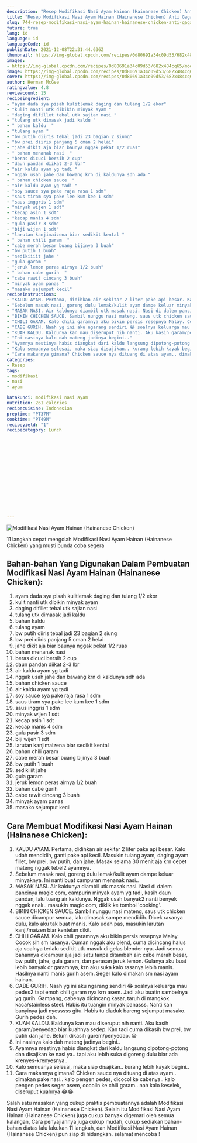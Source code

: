 ```yaml
---
description: "Resep Modifikasi Nasi Ayam Hainan (Hainanese Chicken) Anti Gagal"
title: "Resep Modifikasi Nasi Ayam Hainan (Hainanese Chicken) Anti Gagal"
slug: 744-resep-modifikasi-nasi-ayam-hainan-hainanese-chicken-anti-gagal
future: true
lang: id
language: id
languageCode: id
publishDate: 2021-12-08T22:31:44.636Z 
thumbnail: https://img-global.cpcdn.com/recipes/0d80691a34c09d53/682x484cq65/modifikasi-nasi-ayam-hainan-hainanese-chicken-foto-resep-utama.webp
images:
- https://img-global.cpcdn.com/recipes/0d80691a34c09d53/682x484cq65/modifikasi-nasi-ayam-hainan-hainanese-chicken-foto-resep-utama.webp
image: https://img-global.cpcdn.com/recipes/0d80691a34c09d53/682x484cq65/modifikasi-nasi-ayam-hainan-hainanese-chicken-foto-resep-utama.webp
cover: https://img-global.cpcdn.com/recipes/0d80691a34c09d53/682x484cq65/modifikasi-nasi-ayam-hainan-hainanese-chicken-foto-resep-utama.webp
author: Herman McGee
ratingvalue: 4.8
reviewcount: 15
recipeingredient:
- "ayam dada sya pisah kulitlemak daging dan tulang 1/2 ekor"
- "kulit nanti utk dibikin minyak ayam "
- "daging difillet tebal utk sajian nasi "
- "tulang utk dimasak jadi kaldu "
- " bahan kaldu  "
- "tulang ayam "
- "bw putih diiris tebal jadi 23 bagian 2 siung"
- "bw prei diiris panjang 5 cman 2 helai"
- "jahe dikit aja biar baunya nggak pekat 1/2 ruas"
- " bahan menanak nasi  "
- "beras dicuci bersih 2 cup"
- "daun pandan diikat 2-3 lbr"
- "air kaldu ayam yg tadi "
- "nggak usah jahe dan bawang krn di kaldunya sdh ada "
- " bahan chicken sauce  "
- "air kaldu ayam yg tadi "
- "soy sauce sya pake raja rasa 1 sdm"
- "saus tiram sya pake lee kum kee 1 sdm"
- "saus inggris 1 sdm"
- "minyak wijen 1 sdt"
- "kecap asin 1 sdt"
- "kecap manis 4 sdm"
- "gula pasir 3 sdm"
- "biji wijen 1 sdt"
- "larutan kanjimaizena biar sedikit kental "
- " bahan chili garam  "
- "cabe merah besar buang bijinya 3 buah"
- "bw putih 1 buah"
- "sedikiiiit jahe "
- "gula garam "
- "jeruk lemon peras airnya 1/2 buah"
- " bahan cabe gurih  "
- "cabe rawit cincang 3 buah"
- "minyak ayam panas "
- "masako sejumput kecil"
recipeinstructions:
- "KALDU AYAM. Pertama, didihkan air sekitar 2 liter pake api besar. Kalo udah mendidih, ganti pake api kecil. Masukin tulang ayam, daging ayam fillet, bw prei, bw putih, dan jahe. Masak selama 30 menit aja krn cepet mateng nggak tebel2 ayamnya."
- "Sebelum masak nasi, goreng dulu lemak/kulit ayam dampe keluar minyaknya. Ini nanti buat campuran menanak nasi.."
- "MASAK NASI. Air kaldunya diambil utk masak nasi. Nasi di dalem pancinya magic com, campurin minyak ayam yg tadi, kasih daun pandan, lalu tuang air kaldunya. Nggak usah banyak2 nanti benyek nggak enak.. masukin magic com, diklik ke tombol &#39;cooking&#39;."
- "BIKIN CHICKEN SAUCE. Sambil nunggu nasi mateng, saus utk chicken sauce dicampur semua, lalu dimasak sampe mendidih. Dicek rasanya dulu, kalo aku tak buat manis. Kalo udah pas, masukin larutan kanji/maizen biar kentelan dikit."
- "CHILI GARAM. Kalo chili garamnya aku bikin persis resepnya Malay. Cocok sih sm rasanya. Cuman nggak aku blend, cuma dicincang halus aja soalnya terlalu sedikit utk masuk di gelas blender nya. Jadi semua bahannya dicampur aja jadi satu tanpa ditambah air: cabe merah besar, bw putih, jahe, gula garam, dan perasan jeruk lemon. Gulanya aku buat lebih banyak dr garamnya, krn aku suka kalo rasanya lebih manis. Hasilnya nanti manis gurih asem. Seger kalo dimakan sm nasi ayam hainan."
- "CABE GURIH. Naah yg ini aku ngarang sendiri 😂 soalnya keluarga mau pedes2 tapi emoh chili garam nya krn asem. Jadi aku buatin sambelnya yg gurih. Gampang, cabenya dicincang kasar, taruh di mangkok kaca/stainless steel. Habis itu tuangin minyak panasss. Nanti kan bunyinya jadi nyesssss gitu. Habis tu diaduk bareng sejumput masako. Gurih pedes deh."
- "KUAH KALDU. Kaldunya kan mau diseruput nih nanti. Aku kasih garam/penyedap biar kuahnya sedep. Kan tadi cuma dikasih bw prei, bw putih dan jahe. Belum dikasih garem/penyedap. 😀"
- "Ini nasinya kalo dah mateng jadinya begini.."
- "Ayamnya mestinya habis diangkat dari kaldu langsung dipotong-potong dan disajikan ke nasi ya.. tapi aku lebih suka digoreng dulu biar ada krenyes-krenyesnya.."
- "Kalo semuanya selesai, maka siap disajikan.. kurang lebih kayak begini.."
- "Cara makannya gimana? Chicken sauce nya dituang di atas ayam.. dimakan pake nasi.. kalo pengen pedes, dicocol ke cabenya.. kalo pengen pedes seger asem, cocolin ke chili garam.. nah kalo keselek, diseruput kuahnya 😂😂"
categories:
- Resep
tags:
- modifikasi
- nasi
- ayam

katakunci: modifikasi nasi ayam 
nutrition: 261 calories
recipecuisine: Indonesian
preptime: "PT37M"
cooktime: "PT49M"
recipeyield: "1"
recipecategory: Lunch


     
    
    
    
    
    
    
    
    
    
    
      
    
---
```



![Modifikasi Nasi Ayam Hainan (Hainanese Chicken)](https://img-global.cpcdn.com/recipes/0d80691a34c09d53/682x484cq65/modifikasi-nasi-ayam-hainan-hainanese-chicken-foto-resep-utama.webp)

11 langkah cepat mengolah  Modifikasi Nasi Ayam Hainan (Hainanese Chicken) yang musti bunda coba segera

<!--inarticleads1-->

## Bahan-bahan Yang Digunakan Dalam Pembuatan Modifikasi Nasi Ayam Hainan (Hainanese Chicken):

1. ayam dada sya pisah kulitlemak daging dan tulang 1/2 ekor
1. kulit nanti utk dibikin minyak ayam 
1. daging difillet tebal utk sajian nasi 
1. tulang utk dimasak jadi kaldu 
1.  bahan kaldu  
1. tulang ayam 
1. bw putih diiris tebal jadi 23 bagian 2 siung
1. bw prei diiris panjang 5 cman 2 helai
1. jahe dikit aja biar baunya nggak pekat 1/2 ruas
1.  bahan menanak nasi  
1. beras dicuci bersih 2 cup
1. daun pandan diikat 2-3 lbr
1. air kaldu ayam yg tadi 
1. nggak usah jahe dan bawang krn di kaldunya sdh ada 
1.  bahan chicken sauce  
1. air kaldu ayam yg tadi 
1. soy sauce sya pake raja rasa 1 sdm
1. saus tiram sya pake lee kum kee 1 sdm
1. saus inggris 1 sdm
1. minyak wijen 1 sdt
1. kecap asin 1 sdt
1. kecap manis 4 sdm
1. gula pasir 3 sdm
1. biji wijen 1 sdt
1. larutan kanjimaizena biar sedikit kental 
1.  bahan chili garam  
1. cabe merah besar buang bijinya 3 buah
1. bw putih 1 buah
1. sedikiiiit jahe 
1. gula garam 
1. jeruk lemon peras airnya 1/2 buah
1.  bahan cabe gurih  
1. cabe rawit cincang 3 buah
1. minyak ayam panas 
1. masako sejumput kecil



<!--inarticleads2-->

## Cara Membuat Modifikasi Nasi Ayam Hainan (Hainanese Chicken):

1. KALDU AYAM. Pertama, didihkan air sekitar 2 liter pake api besar. Kalo udah mendidih, ganti pake api kecil. Masukin tulang ayam, daging ayam fillet, bw prei, bw putih, dan jahe. Masak selama 30 menit aja krn cepet mateng nggak tebel2 ayamnya.
1. Sebelum masak nasi, goreng dulu lemak/kulit ayam dampe keluar minyaknya. Ini nanti buat campuran menanak nasi..
1. MASAK NASI. Air kaldunya diambil utk masak nasi. Nasi di dalem pancinya magic com, campurin minyak ayam yg tadi, kasih daun pandan, lalu tuang air kaldunya. Nggak usah banyak2 nanti benyek nggak enak.. masukin magic com, diklik ke tombol &#39;cooking&#39;.
1. BIKIN CHICKEN SAUCE. Sambil nunggu nasi mateng, saus utk chicken sauce dicampur semua, lalu dimasak sampe mendidih. Dicek rasanya dulu, kalo aku tak buat manis. Kalo udah pas, masukin larutan kanji/maizen biar kentelan dikit.
1. CHILI GARAM. Kalo chili garamnya aku bikin persis resepnya Malay. Cocok sih sm rasanya. Cuman nggak aku blend, cuma dicincang halus aja soalnya terlalu sedikit utk masuk di gelas blender nya. Jadi semua bahannya dicampur aja jadi satu tanpa ditambah air: cabe merah besar, bw putih, jahe, gula garam, dan perasan jeruk lemon. Gulanya aku buat lebih banyak dr garamnya, krn aku suka kalo rasanya lebih manis. Hasilnya nanti manis gurih asem. Seger kalo dimakan sm nasi ayam hainan.
1. CABE GURIH. Naah yg ini aku ngarang sendiri 😂 soalnya keluarga mau pedes2 tapi emoh chili garam nya krn asem. Jadi aku buatin sambelnya yg gurih. Gampang, cabenya dicincang kasar, taruh di mangkok kaca/stainless steel. Habis itu tuangin minyak panasss. Nanti kan bunyinya jadi nyesssss gitu. Habis tu diaduk bareng sejumput masako. Gurih pedes deh.
1. KUAH KALDU. Kaldunya kan mau diseruput nih nanti. Aku kasih garam/penyedap biar kuahnya sedep. Kan tadi cuma dikasih bw prei, bw putih dan jahe. Belum dikasih garem/penyedap. 😀
1. Ini nasinya kalo dah mateng jadinya begini..
1. Ayamnya mestinya habis diangkat dari kaldu langsung dipotong-potong dan disajikan ke nasi ya.. tapi aku lebih suka digoreng dulu biar ada krenyes-krenyesnya..
1. Kalo semuanya selesai, maka siap disajikan.. kurang lebih kayak begini..
1. Cara makannya gimana? Chicken sauce nya dituang di atas ayam.. dimakan pake nasi.. kalo pengen pedes, dicocol ke cabenya.. kalo pengen pedes seger asem, cocolin ke chili garam.. nah kalo keselek, diseruput kuahnya 😂😂




Salah satu masakan yang cukup praktis pembuatannya adalah  Modifikasi Nasi Ayam Hainan (Hainanese Chicken). Selain itu  Modifikasi Nasi Ayam Hainan (Hainanese Chicken)  juga cukup banyak digemari oleh semua kalangan, Cara penyajiannya juga cukup mudah, cukup sediakan bahan-bahan diatas lalu lakukan 11 langkah, dan  Modifikasi Nasi Ayam Hainan (Hainanese Chicken)  pun siap di hidangkan. selamat mencoba !
